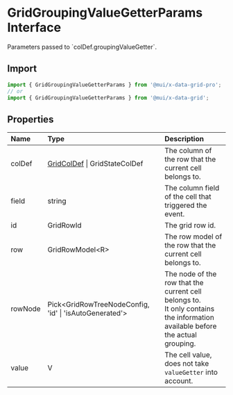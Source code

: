 # GridGroupingValueGetterParams Interface

<p class="description">Parameters passed to `colDef.groupingValueGetter`.</p>

## Import

```js
import { GridGroupingValueGetterParams } from '@mui/x-data-grid-pro';
// or
import { GridGroupingValueGetterParams } from '@mui/x-data-grid';
```

## Properties

| Name                                   | Type                                                                                         | Description                                                                                                                       |
| :------------------------------------- | :------------------------------------------------------------------------------------------- | :-------------------------------------------------------------------------------------------------------------------------------- |
| <span class="prop-name">colDef</span>  | <span class="prop-type">[GridColDef](/api/data-grid/grid-col-def/) \| GridStateColDef</span> | The column of the row that the current cell belongs to.                                                                           |
| <span class="prop-name">field</span>   | <span class="prop-type">string</span>                                                        | The column field of the cell that triggered the event.                                                                            |
| <span class="prop-name">id</span>      | <span class="prop-type">GridRowId</span>                                                     | The grid row id.                                                                                                                  |
| <span class="prop-name">row</span>     | <span class="prop-type">GridRowModel&lt;R&gt;</span>                                         | The row model of the row that the current cell belongs to.                                                                        |
| <span class="prop-name">rowNode</span> | <span class="prop-type">Pick&lt;GridRowTreeNodeConfig, 'id' \| 'isAutoGenerated'&gt;</span>  | The node of the row that the current cell belongs to.<br />It only contains the information available before the actual grouping. |
| <span class="prop-name">value</span>   | <span class="prop-type">V</span>                                                             | The cell value, does not take `valueGetter` into account.                                                                         |
